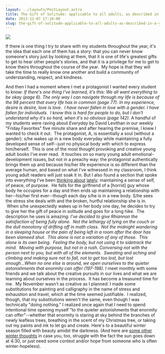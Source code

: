 ```yaml
---
layout: ../layouts/PostLayout.astro
title: The Gift of Solitude: applicable to all adults, as described in a young adult novel.
date: 2013-12-07 17:18:00
slug: the-gift-of-solitude-applicable-to-all-adults-as-described-in-a-young-adult-novel
---
```


[![](http://4.bp.blogspot.com/-mRNGoqGQP-g/UE6LRqINbEI/AAAAAAAAALk/E_fpNdSgS2s/s200/9781921922954.jpg)](http://4.bp.blogspot.com/-mRNGoqGQP-g/UE6LRqINbEI/AAAAAAAAALk/E_fpNdSgS2s/s1600/9781921922954.jpg)

If there is one thing I try to share with my students throughout the year, it's the idea that each one of them has a story: that you can never know someone's story just by looking at them, that it is one of life's greatest gifts to get to hear other people's stories, and that it is a privilege for me to get to know theirs throughout the course of the year.  My hope is that they will take the time to really know one another and build a community of understanding, respect, and kindness.

And then I had a moment where I met a protagonist I wanted every student to know: _If there's one thing I've learned, it's this: We all want everything to be okay (page 6)._ _The only way I can navigate through my life is because of the 98 percent that every life has in common (page 77)._ _In my experience, desire is desire, love is love.  I have never fallen in love with a gender. I have fallen for individuals.  I know this is hard for people to do, but I don't understand why it's so hard, when it's so obvious (page 142)._ A handful of my students were raving about _Everyday_ by David Levithan in our weekly "Friday Favorites" five minute share and after hearing the premise, I knew I wanted to check it out.  The protagonist, A, is essentially a soul (without a gender): s/he wakes up in a new body everyday while maintaining a fully developed sense of self--just no physical body with which to express him/herself.  This is one of the most thought provoking and creative young adult books I've ever read.  It touches on so many young adult emotional-development issues, but not in a preachy way: the protagonist authentically brings them up and because his/her life experience is so different than the average human, and based on what I've witnessed in my classroom, I think young adult readers will just soak it in. But I also found a section that spoke into everything I've been [thinking about](http://akindoflibrary.blogspot.com/2013/11/brene-brown-game-changer.html) [lately](http://akindoflibrary.blogspot.com/2013/11/help-thanks-wow.html): maintaining a sense of self, of peace, of purpose.  He falls for the girlfriend of a \[horrid\] guy whose body he occupies for a day and then ends up maintaining a relationship with her--his/her first ever--though each day s/he is in a new body. S/he sees the stress she deals with and the broken, hurtful relationship she is in.  When s/he unexpectedly wakes up in her body one day, he decides to try to give her the gift of peace in solitude and goes for a long hike.  The description he uses is amazing: _I've decided to give Rhiannon the satisfaction of being fully alone.  Not the lethargy of lying on the couch or the dull monotony of drifting off in math class.  Not the midnight wandering in a sleeping house or the pain of being left in a room after the door has been slameed shut.  This alone is not a variation of any of those.  This alone is its own being.  Feeling the body, but not using it to sidetrack the mind.  Moving with purpose, but not in a rush. Conversing not with the person next to you, but with all of the elements.  Sweating and aching and climbing and making sure not to fall, not to get too lost, but lost enough...When no one else is around, we open ourselves to the quieter astonishments that enormity can offer (197-198)._ I meet monthly with some friends and we talk about the creative pursuits in our lives and what we are learning about ourselves in the process.  It has become a treasured time for me.  My November wasn't as creative as I planned: I made some substitutions for painting and calligraphy in the name of stress and exhaustion and travel, which at the time seemed justifiable.  I realized, though, that my substitutions weren't the same, even though I was technically "doing nothing." I realized once again that I need to spend intentional time opening myself "to the quieter astonishments that enormity can offer"--whether that enormity is staring at sky behind the branches of newly leafless trees, breathing in the scent of my Christmas tree, or taking out my paints and ink to let go and create. Here's to a beautiful winter season filled with beauty amidst the darkness. (And here are [some other winter thoughts](http://akindoflibrary.blogspot.com/search/label/winter) in case you, too, struggle with the fact the sun goes down at 4:30, or just need some context and/or hope from someone who is often winter-hopeless).